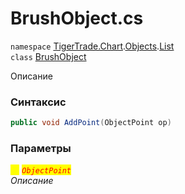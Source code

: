 
# BrushObject.cs
`namespace` [TigerTrade.Chart](../../../TigerTrade.Chart.md).[Objects](../../../TigerTrade.Chart/Objects.md).[List](../../../TigerTrade.Chart/Objects/List.md)  
    `class` [BrushObject](../../BrushObject.cs.md)

Описание

### Синтаксис
```csharp
public void AddPoint(ObjectPoint op)
```

### Параметры  
<mark style="color:yellow;">`op`</mark> <mark style="color:red;">*`ObjectPoint`*</mark>  
 *Описание*  
  

                    
                    